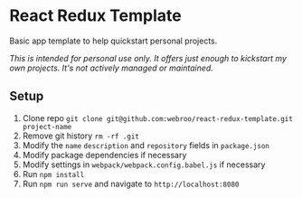 # React Redux Template

Basic app template to help quickstart personal projects.

*This is intended for personal use only. It offers just enough to kickstart my own projects. It's not actively managed or maintained.*

## Setup

1. Clone repo `git clone git@github.com:webroo/react-redux-template.git project-name`
2. Remove git history `rm -rf .git`
3. Modify the `name` `description` and `repository` fields in `package.json`
4. Modify package dependencies if necessary
5. Modify settings in `webpack/webpack.config.babel.js` if necessary
6. Run `npm install`
7. Run `npm run serve` and navigate to `http://localhost:8080`
